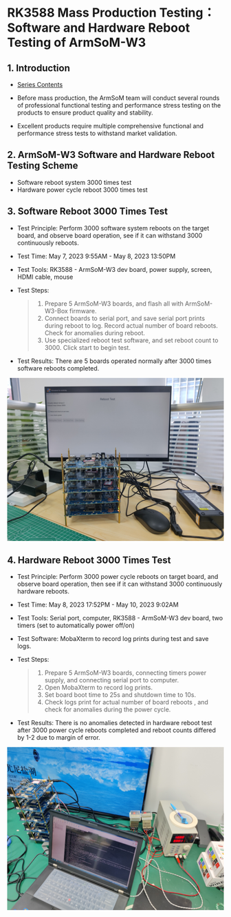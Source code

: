 # RK3588 Mass Production Testing：Software and Hardware Reboot Testing of ArmSoM-W3 

## 1. Introduction

- [Series Contents](https://blog.csdn.net/nb124667390/article/details/130725546)

- Before mass production, the ArmSoM team will conduct several rounds of professional functional testing and performance stress testing on the products to ensure product quality and stability.

- Excellent products require multiple comprehensive functional and performance stress tests to withstand market validation.

## 2. ArmSoM-W3 Software and Hardware Reboot Testing Scheme

- Software reboot system 3000 times test
- Hardware power cycle reboot 3000 times test

## 3. Software Reboot 3000 Times Test

- Test Principle: Perform 3000 software system reboots on the target board, and observe board operation, see if it can withstand 3000 continuously reboots.

- Test Time: May 7, 2023 9:55AM - May 8, 2023 13:50PM 

- Test Tools: RK3588 - ArmSoM-W3 dev board, power supply, screen, HDMI cable, mouse

- Test Steps:

	> 1. Prepare 5 ArmSoM-W3 boards, and flash all with ArmSoM-W3-Box firmware.
	> 2. Connect boards to serial port, and save serial port prints during reboot to log. Record actual number of board reboots. Check for anomalies during reboot.
	> 3. Use specialized reboot test software, and set reboot count to 3000. Click start to begin test.
	
- Test Results: There are 5 boards operated normally after 3000 times software reboots completed.

![reboot-testing-software](https://github.com/ArmSoM/Embedded-Technology-Blog/blob/main/image/armsom-test/reboot-testing-software.jpeg#pic_left=600x)

## 4. Hardware Reboot 3000 Times Test

- Test Principle: Perform 3000 power cycle reboots on target board, and observe board operation, then see if it can withstand 3000 continuously hardware reboots.

- Test Time: May 8, 2023 17:52PM - May 10, 2023 9:02AM

- Test Tools: Serial port, computer, RK3588 - ArmSoM-W3 dev board, two timers (set to automatically power off/on) 

- Test Software: MobaXterm to record log prints during test and save logs.

- Test Steps:

	> 1. Prepare 5 ArmSoM-W3 boards, connecting timers power supply, and connecting serial port to computer.
	> 2. Open MobaXterm to record log prints.
	> 3. Set board boot time to 25s and shutdown time to 10s. 
	> 4. Check logs print for actual number of board reboots , and check for anomalies during the power cycle.
	
- Test Results: There is no anomalies detected in hardware reboot test after 3000 power cycle reboots completed and reboot counts differed by 1-2 due to margin of error.

![reboot-testing-hardware](https://github.com/ArmSoM/Embedded-Technology-Blog/blob/main/image/armsom-test/reboot-testing-hardware.jpeg#pic_left=600x)